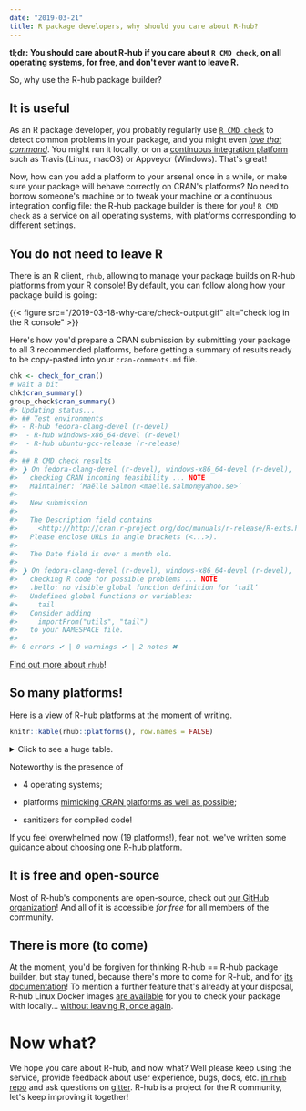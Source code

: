 ```yaml
---
date: "2019-03-21"
title: R package developers, why should you care about R-hub?
---
```


**tl;dr: You should care about R-hub if you care about `R CMD check`, on all operating systems, for free, and don't ever want to leave R.**

So, why use the R-hub package builder?

## It is useful

As an R package developer, you probably regularly use [`R CMD check`](http://r-pkgs.had.co.nz/check.html) to detect common problems in your package, and you might even [_love that command_](https://juliasilge.com/blog/how-i-stopped/). You might run it locally, or on a [continuous integration platform](https://juliasilge.com/blog/beginners-guide-to-travis/) such as Travis (Linux, macOS) or Appveyor (Windows). That's great! 

Now, how can you add a platform to your arsenal once in a while, or make sure your package will behave correctly on CRAN's platforms? No need to borrow someone's machine or to tweak your machine or a continuous integration config file: the R-hub package builder is there for you! `R CMD check` as a service on all operating systems, with platforms corresponding to different settings. 

## You do not need to leave R

There is an R client, `rhub`, allowing to manage your package builds on R-hub platforms from your R console! By default, you can follow along how your package build is going:

{{< figure src="/2019-03-18-why-care/check-output.gif" alt="check log in the R console" >}}


Here's how you'd prepare a CRAN submission by submitting your package to all 3 recommended platforms, before getting a summary of results ready to be copy-pasted into your `cran-comments.md` file.

```r
chk <- check_for_cran()
# wait a bit
chk$cran_summary()
group_check$cran_summary()
#> Updating status...
#> ## Test environments
#> - R-hub fedora-clang-devel (r-devel)
#>  - R-hub windows-x86_64-devel (r-devel)
#>  - R-hub ubuntu-gcc-release (r-release)
#> 
#> ## R CMD check results
#> ❯ On fedora-clang-devel (r-devel), windows-x86_64-devel (r-devel), ubuntu-gcc-release (r-release)
#>   checking CRAN incoming feasibility ... NOTE
#>   Maintainer: ‘Maëlle Salmon <maelle.salmon@yahoo.se>’
#>   
#>   New submission
#>   
#>   The Description field contains
#>     <http://http://cran.r-project.org/doc/manuals/r-release/R-exts.html#The-DESCRIPTION-file>
#>   Please enclose URLs in angle brackets (<...>).
#>   
#>   The Date field is over a month old.
#> 
#> ❯ On fedora-clang-devel (r-devel), windows-x86_64-devel (r-devel), ubuntu-gcc-release (r-release)
#>   checking R code for possible problems ... NOTE
#>   .bello: no visible global function definition for ‘tail’
#>   Undefined global functions or variables:
#>     tail
#>   Consider adding
#>     importFrom("utils", "tail")
#>   to your NAMESPACE file.
#> 
#> 0 errors ✔ | 0 warnings ✔ | 2 notes ✖
```

[Find out more about `rhub`](https://r-hub.github.io/rhub/)!

## So many platforms!

Here is a view of R-hub platforms at the moment of writing. 
``` r
knitr::kable(rhub::platforms(), row.names = FALSE)
```
<details>
<summary>Click to see a huge table.</summary>
<table>
<thead>
<tr class="header">
<th style="text-align: left;">name</th>
<th style="text-align: left;">description</th>
<th style="text-align: left;">cran-name</th>
<th style="text-align: left;">rversion</th>
<th style="text-align: left;">os-type</th>
<th style="text-align: left;">cpu-type</th>
<th style="text-align: left;">os-info</th>
<th style="text-align: left;">compilers</th>
<th style="text-align: left;">docker-image</th>
<th style="text-align: left;">sysreqs-platform</th>
<th style="text-align: left;">categories</th>
<th style="text-align: left;">node-labels</th>
<th style="text-align: left;">output-parser</th>
<th style="text-align: left;">macos-version</th>
</tr>
</thead>
<tbody>
<tr class="odd">
<td style="text-align: left;">debian-gcc-devel</td>
<td style="text-align: left;">Debian Linux, R-devel, GCC</td>
<td style="text-align: left;">r-devel-linux-x86_64-debian-gcc</td>
<td style="text-align: left;">r-devel</td>
<td style="text-align: left;">Linux</td>
<td style="text-align: left;">x86_64</td>
<td style="text-align: left;">Debian GNU/Linux testing</td>
<td style="text-align: left;">GCC 6.2.0 (Debian 6.2.0-6)</td>
<td style="text-align: left;">debian-gcc-devel</td>
<td style="text-align: left;">linux-x86_64-debian-gcc</td>
<td style="text-align: left;">Linux</td>
<td style="text-align: left;">linux</td>
<td style="text-align: left;">NA</td>
<td style="text-align: left;">NA</td>
</tr>
<tr class="even">
<td style="text-align: left;">debian-gcc-patched</td>
<td style="text-align: left;">Debian Linux, R-patched, GCC</td>
<td style="text-align: left;">r-patched-linux-x86_64</td>
<td style="text-align: left;">r-patched</td>
<td style="text-align: left;">Linux</td>
<td style="text-align: left;">x86_64</td>
<td style="text-align: left;">Debian GNU/Linux testing</td>
<td style="text-align: left;">GCC 6.2.0 (Debian 6.2.0-6)</td>
<td style="text-align: left;">debian-gcc-patched</td>
<td style="text-align: left;">linux-x86_64-debian-gcc</td>
<td style="text-align: left;">Linux</td>
<td style="text-align: left;">linux</td>
<td style="text-align: left;">NA</td>
<td style="text-align: left;">NA</td>
</tr>
<tr class="odd">
<td style="text-align: left;">debian-gcc-release</td>
<td style="text-align: left;">Debian Linux, R-release, GCC</td>
<td style="text-align: left;">r-release-linux-x86_64</td>
<td style="text-align: left;">r-release</td>
<td style="text-align: left;">Linux</td>
<td style="text-align: left;">x86_64</td>
<td style="text-align: left;">Debian GNU/Linux testing</td>
<td style="text-align: left;">GCC 6.2.0 (Debian 6.2.0-6)</td>
<td style="text-align: left;">debian-gcc-release</td>
<td style="text-align: left;">linux-x86_64-debian-gcc</td>
<td style="text-align: left;">Linux</td>
<td style="text-align: left;">linux</td>
<td style="text-align: left;">NA</td>
<td style="text-align: left;">NA</td>
</tr>
<tr class="even">
<td style="text-align: left;">fedora-clang-devel</td>
<td style="text-align: left;">Fedora Linux, R-devel, clang, gfortran</td>
<td style="text-align: left;">r-devel-linux-x86_64-fedora-clang</td>
<td style="text-align: left;">r-devel</td>
<td style="text-align: left;">Linux</td>
<td style="text-align: left;">x86_64</td>
<td style="text-align: left;">Fedora 24</td>
<td style="text-align: left;">clang version 3.8.0; GNU Fortran 6.1.1</td>
<td style="text-align: left;">fedora-clang-devel</td>
<td style="text-align: left;">linux-x86_64-fedora-clang</td>
<td style="text-align: left;">Linux</td>
<td style="text-align: left;">linux</td>
<td style="text-align: left;">NA</td>
<td style="text-align: left;">NA</td>
</tr>
<tr class="odd">
<td style="text-align: left;">fedora-gcc-devel</td>
<td style="text-align: left;">Fedora Linux, R-devel, GCC</td>
<td style="text-align: left;">r-devel-linux-x86_64-fedora-gcc</td>
<td style="text-align: left;">r-devel</td>
<td style="text-align: left;">Linux</td>
<td style="text-align: left;">x86_64</td>
<td style="text-align: left;">Fedora 24</td>
<td style="text-align: left;">GCC 6.1.1</td>
<td style="text-align: left;">fedora-gcc-devel</td>
<td style="text-align: left;">linux-x86_64-fedora-gcc</td>
<td style="text-align: left;">Linux</td>
<td style="text-align: left;">linux</td>
<td style="text-align: left;">NA</td>
<td style="text-align: left;">NA</td>
</tr>
<tr class="even">
<td style="text-align: left;">linux-x86_64-centos6-epel</td>
<td style="text-align: left;">CentOS 6, stock R from EPEL</td>
<td style="text-align: left;">NA</td>
<td style="text-align: left;">r-release</td>
<td style="text-align: left;">Linux</td>
<td style="text-align: left;">x86_64</td>
<td style="text-align: left;">CentOS 6</td>
<td style="text-align: left;">GCC 4.4.x</td>
<td style="text-align: left;">centos6-epel</td>
<td style="text-align: left;">linux-x86_64-centos6-epel</td>
<td style="text-align: left;">Linux</td>
<td style="text-align: left;">linux</td>
<td style="text-align: left;">NA</td>
<td style="text-align: left;">NA</td>
</tr>
<tr class="odd">
<td style="text-align: left;">linux-x86_64-centos6-epel-rdt</td>
<td style="text-align: left;">CentOS 6 with Redhat Developer Toolset, R from EPEL</td>
<td style="text-align: left;">NA</td>
<td style="text-align: left;">r-release</td>
<td style="text-align: left;">Linux</td>
<td style="text-align: left;">x86_64</td>
<td style="text-align: left;">CentOS 6</td>
<td style="text-align: left;">GCC 5.2.1</td>
<td style="text-align: left;">centos6-epel-rdt</td>
<td style="text-align: left;">linux-x86_64-centos6-epel</td>
<td style="text-align: left;">Linux</td>
<td style="text-align: left;">linux</td>
<td style="text-align: left;">NA</td>
<td style="text-align: left;">NA</td>
</tr>
<tr class="even">
<td style="text-align: left;">linux-x86_64-rocker-gcc-san</td>
<td style="text-align: left;">Debian Linux, R-devel, GCC ASAN/UBSAN</td>
<td style="text-align: left;">NA</td>
<td style="text-align: left;">r-devel</td>
<td style="text-align: left;">Linux</td>
<td style="text-align: left;">x86_64</td>
<td style="text-align: left;">Debian GNU/Linux testing</td>
<td style="text-align: left;">GCC 5.4.0 (Debian 5.4.0-4)</td>
<td style="text-align: left;">rocker-gcc-san</td>
<td style="text-align: left;">linux-x86_64-debian-gcc</td>
<td style="text-align: left;">Checks for compiled code</td>
<td style="text-align: left;">linux</td>
<td style="text-align: left;">sanitizers</td>
<td style="text-align: left;">NA</td>
</tr>
<tr class="odd">
<td style="text-align: left;">macos-elcapitan-release</td>
<td style="text-align: left;">macOS 10.11 El Capitan, R-release (experimental)</td>
<td style="text-align: left;">r-release-osx-x86_64</td>
<td style="text-align: left;">r-release</td>
<td style="text-align: left;">macOS</td>
<td style="text-align: left;">x86_64</td>
<td style="text-align: left;">Mac OS X 10.11.6 15G1217</td>
<td style="text-align: left;">Apple LLVM version 8.0 (clang-800.0.42.1); GNU Fortran 4.2.3</td>
<td style="text-align: left;">NA</td>
<td style="text-align: left;">osx-x86_64-clang</td>
<td style="text-align: left;">macOS</td>
<td style="text-align: left;">c(“macos”, “elcapitan”, “r-release”)</td>
<td style="text-align: left;">NA</td>
<td style="text-align: left;">elcapitan</td>
</tr>
<tr class="even">
<td style="text-align: left;">macos-mavericks-oldrel</td>
<td style="text-align: left;">macOS 10.9 Mavericks, R-oldrel (experimental)</td>
<td style="text-align: left;">r-oldrel-osx-x86_64</td>
<td style="text-align: left;">r-oldrel</td>
<td style="text-align: left;">macOS</td>
<td style="text-align: left;">x86_64</td>
<td style="text-align: left;">Mac OS X 10.9.5 13F1911</td>
<td style="text-align: left;">Apple LLVM version 6.0 (clang-600.0.57); GNU Fortran 4.2.3</td>
<td style="text-align: left;">NA</td>
<td style="text-align: left;">osx-x86_64-clang</td>
<td style="text-align: left;">macOS</td>
<td style="text-align: left;">c(“macos”, “mavericks”, “r-oldrel”)</td>
<td style="text-align: left;">NA</td>
<td style="text-align: left;">mavericks</td>
</tr>
<tr class="odd">
<td style="text-align: left;">solaris-x86-patched</td>
<td style="text-align: left;">Oracle Solaris 10, x86, 32 bit, R-patched (experimental)</td>
<td style="text-align: left;">r-patched-solaris-x86</td>
<td style="text-align: left;">r-patched</td>
<td style="text-align: left;">Solaris</td>
<td style="text-align: left;">x86_64</td>
<td style="text-align: left;">SunOS 5.10 Generic_147148-26 i86pc i386 i86pc</td>
<td style="text-align: left;">GCC 5.2.0</td>
<td style="text-align: left;">NA</td>
<td style="text-align: left;">solaris-10</td>
<td style="text-align: left;">Solaris</td>
<td style="text-align: left;">solaris</td>
<td style="text-align: left;">NA</td>
<td style="text-align: left;">NA</td>
</tr>
<tr class="even">
<td style="text-align: left;">ubuntu-gcc-devel</td>
<td style="text-align: left;">Ubuntu Linux 16.04 LTS, R-devel, GCC</td>
<td style="text-align: left;">NA</td>
<td style="text-align: left;">r-devel</td>
<td style="text-align: left;">Linux</td>
<td style="text-align: left;">x86_64</td>
<td style="text-align: left;">Ubuntu 16.04 LTS</td>
<td style="text-align: left;">GCC 5.3.1</td>
<td style="text-align: left;">ubuntu-gcc-devel</td>
<td style="text-align: left;">linux-x86_64-ubuntu-gcc</td>
<td style="text-align: left;">Linux</td>
<td style="text-align: left;">linux</td>
<td style="text-align: left;">NA</td>
<td style="text-align: left;">NA</td>
</tr>
<tr class="odd">
<td style="text-align: left;">ubuntu-gcc-release</td>
<td style="text-align: left;">Ubuntu Linux 16.04 LTS, R-release, GCC</td>
<td style="text-align: left;">NA</td>
<td style="text-align: left;">r-release</td>
<td style="text-align: left;">Linux</td>
<td style="text-align: left;">x86_64</td>
<td style="text-align: left;">Ubuntu 16.04 LTS</td>
<td style="text-align: left;">GCC 5.3.1</td>
<td style="text-align: left;">ubuntu-gcc-release</td>
<td style="text-align: left;">linux-x86_64-ubuntu-gcc</td>
<td style="text-align: left;">Linux</td>
<td style="text-align: left;">linux</td>
<td style="text-align: left;">NA</td>
<td style="text-align: left;">NA</td>
</tr>
<tr class="even">
<td style="text-align: left;">ubuntu-rchk</td>
<td style="text-align: left;">Ubuntu Linux 16.04 LTS, R-devel with rchk</td>
<td style="text-align: left;">NA</td>
<td style="text-align: left;">r-devel</td>
<td style="text-align: left;">Linux</td>
<td style="text-align: left;">x86_64</td>
<td style="text-align: left;">Ubuntu 16.04 LTS</td>
<td style="text-align: left;">clang 3.8.0-2ubuntu4</td>
<td style="text-align: left;">ubuntu-rchk</td>
<td style="text-align: left;">linux-x86_64-ubuntu-gcc</td>
<td style="text-align: left;">Checks for compiled code</td>
<td style="text-align: left;">linux</td>
<td style="text-align: left;">rchk</td>
<td style="text-align: left;">NA</td>
</tr>
<tr class="odd">
<td style="text-align: left;">windows-x86_64-devel</td>
<td style="text-align: left;">Windows Server 2008 R2 SP1, R-devel, 32/64 bit</td>
<td style="text-align: left;">r-devel-windows-ix86+x86_64</td>
<td style="text-align: left;">r-devel</td>
<td style="text-align: left;">Windows</td>
<td style="text-align: left;">x86_64</td>
<td style="text-align: left;">Windows Server 2008 R2 SP1</td>
<td style="text-align: left;">GCC 4.9.3, Rtools 3.4</td>
<td style="text-align: left;">NA</td>
<td style="text-align: left;">windows-2008</td>
<td style="text-align: left;">Windows</td>
<td style="text-align: left;">c(“windows”, “rtools3”)</td>
<td style="text-align: left;">NA</td>
<td style="text-align: left;">NA</td>
</tr>
<tr class="even">
<td style="text-align: left;">windows-x86_64-devel-rtools4</td>
<td style="text-align: left;">Windows Server 2012, R-devel, Rtools4.0, 32/64 bit (experimental)</td>
<td style="text-align: left;">NA</td>
<td style="text-align: left;">r-testing</td>
<td style="text-align: left;">Windows</td>
<td style="text-align: left;">x86_64</td>
<td style="text-align: left;">Windows Server 2012</td>
<td style="text-align: left;">Rtools 4.0</td>
<td style="text-align: left;">NA</td>
<td style="text-align: left;">windows-2012</td>
<td style="text-align: left;">Windows</td>
<td style="text-align: left;">c(“windows”, “rtools4.0”)</td>
<td style="text-align: left;">NA</td>
<td style="text-align: left;">NA</td>
</tr>
<tr class="odd">
<td style="text-align: left;">windows-x86_64-oldrel</td>
<td style="text-align: left;">Windows Server 2008 R2 SP1, R-oldrel, 32/64 bit</td>
<td style="text-align: left;">r-oldrel-windows-ix86+x86_64</td>
<td style="text-align: left;">r-oldrel</td>
<td style="text-align: left;">Windows</td>
<td style="text-align: left;">x86_64</td>
<td style="text-align: left;">Windows Server 2008 R2 SP1</td>
<td style="text-align: left;">GCC 4.6.3, Rtools 3.3</td>
<td style="text-align: left;">NA</td>
<td style="text-align: left;">windows-2008</td>
<td style="text-align: left;">Windows</td>
<td style="text-align: left;">c(“windows”, “rtools3”)</td>
<td style="text-align: left;">NA</td>
<td style="text-align: left;">NA</td>
</tr>
<tr class="even">
<td style="text-align: left;">windows-x86_64-patched</td>
<td style="text-align: left;">Windows Server 2008 R2 SP1, R-patched, 32/64 bit</td>
<td style="text-align: left;">NA</td>
<td style="text-align: left;">r-patched</td>
<td style="text-align: left;">Windows</td>
<td style="text-align: left;">x86_64</td>
<td style="text-align: left;">Windows Server 2008 R2 SP1</td>
<td style="text-align: left;">GCC 4.9.3, Rtools 3.4</td>
<td style="text-align: left;">NA</td>
<td style="text-align: left;">windows-2008</td>
<td style="text-align: left;">Windows</td>
<td style="text-align: left;">c(“windows”, “rtools3”)</td>
<td style="text-align: left;">NA</td>
<td style="text-align: left;">NA</td>
</tr>
<tr class="odd">
<td style="text-align: left;">windows-x86_64-release</td>
<td style="text-align: left;">Windows Server 2008 R2 SP1, R-release, 32/64 bit</td>
<td style="text-align: left;">r-release-windows-ix86+x86_64</td>
<td style="text-align: left;">r-release</td>
<td style="text-align: left;">Windows</td>
<td style="text-align: left;">x86_64</td>
<td style="text-align: left;">Windows Server 2008 R2 SP1</td>
<td style="text-align: left;">GCC 4.9.3, Rtools 3.4</td>
<td style="text-align: left;">NA</td>
<td style="text-align: left;">windows-2008</td>
<td style="text-align: left;">Windows</td>
<td style="text-align: left;">c(“windows”, “rtools3”)</td>
<td style="text-align: left;">NA</td>
<td style="text-align: left;">NA</td>
</tr>
</tbody>
</table>
</details>

Noteworthy is the presence of

* 4 operating systems;

* platforms [mimicking CRAN platforms as well as possible](https://docs.r-hub.io/#rhub-cran-platforms);

* sanitizers for compiled code!

If you feel overwhelmed now (19 platforms!), fear not, we've written some guidance [about choosing one R-hub platform](https://docs.r-hub.io/#which-platform).

## It is free and open-source

Most of R-hub's components are open-source, check out [our GitHub organization](https://github.com/r-hub/)! And all of it is accessible _for free_ for all members of the community. 

## There is more (to come)

At the moment, you'd be forgiven for thinking R-hub == R-hub package builder, but stay tuned, because there's more to come for R-hub, and for [its documentation](https://docs.r-hub.io/)! To mention a further feature that's already at your disposal, R-hub Linux Docker images [are available](https://github.com/r-hub/rhub-linux-builders#rhub-linux-builders) for you to check your package with locally... [without leaving R, once again](https://r-hub.github.io/rhub/reference#local).

# Now what?

We hope you care about R-hub, and now what? Well please keep using the service, provide feedback about user experience, bugs, docs, etc. [in `rhub` repo](https://github.com/r-hub/rhub) and ask questions on [gitter](https://gitter.im/r-hub/community). R-hub is a project for the R community, let's keep improving it together!